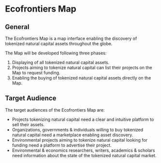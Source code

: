 # Ecofrontiers Map

## General

The Ecofrontiers Map is a map interface enabling the discovery of tokenized natural capital assets throughout the globe.

The Map will be developed following three phases:

1. Displaying of all tokenized natural capital assets.
2. Projects aiming to tokenize natural capital can list their projects on the Map to request funding. 
3. Enabling the buying of tokenized natural capital assets directly on the Map.

## Target Audience

The target audiences of the Ecofrontiers Map are:

- Projects tokenizing natural capital need a clear and intuitive platform to sell their assets.
- Organizations, governments & individuals willing to buy tokenized natural capital need a marketplace enabling asset discovery.
- Environmental projects aiming to tokenize natural capital looking for funding need a platform to advertise their project.
- Environmental & economics researchers, writers, academics & scholars need information about the state of the tokenized natural capital market.

